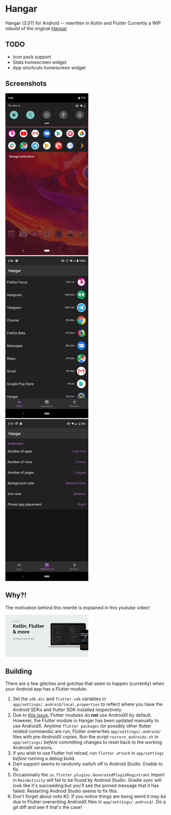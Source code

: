 # Hangar
Hangar (3.0?) for Android -- rewritten in Kotlin and Flutter
Currently a WIP rebuild of the original [Hangar](https://github.com/corcoran/hangar)
## TODO
- Icon pack support
- Stats homescreen widget
- App shortcuts homescreen widget
## Screenshots
<a href="screenshots/1.jpg"><img src="screenshots/1.jpg" width="260"></a>
<a href="screenshots/2.jpg"><img src="screenshots/2.jpg" width="260"></a>
<a href="screenshots/3.jpg"><img src="screenshots/3.jpg" width="260"></a>
## Why?!
The motivation behind this rewrite is explained in this youtube video!

<a href="https://www.youtube.com/watch?v=aN699vpnRXg"><img src="screenshots/talk.jpg" width="260"></a>
## Building
There are a few glitches and gotchas that seem to happen (currently) when your Android app has a Flutter module.
1) Set the `sdk.dir` and `flutter.sdk` variables in `app/settings/.android/local.properties` to reflect where you have the Android SDKs and flutter SDK installed respectively.
2) Due to [this issue](https://github.com/flutter/flutter/issues/28805), Flutter modules do __not__ use AndroidX by default. However, the Flutter module in Hangar has been updated manually to use AndroidX. Anytime `flutter packages` (or possibly other flutter related commands) are run, Flutter overwrites `app/settings/.android/` files with pre-AndroidX copies.  Run the script `restore_androidx.sh` in `app/settings/` _before_ committing changes to reset back to the working AndroidX versions.
3) If you wish to use Flutter hot reload, run `flutter attach` in `app/settings` _before_ running a debug build.
4) Dart support seems to randomly switch off in Android Studio.  Enable to fix.
5) Occasionally the `io.flutter.plugins.GeneratedPluginRegistrant` import in `MainActivity` will fail to be found by Android Studio. Gradle sync will look like it's succeeding but you'll see the pinned message that it has failed.  Restarting Android Studio seems to fix this.
6) Don't forget about note #2.  If you notice things are being weird it may be due to Flutter overwriting AndroidX files in `app/settings/.android/`.  Do a git diff and see if that's the case!